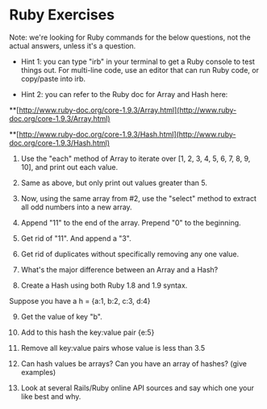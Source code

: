 # Ruby Exercises
Note: we're looking for Ruby commands for the below questions, not the actual answers, unless it's a question. 

* Hint 1: you can type "irb" in your terminal to get a Ruby console to test things out. For multi-line code, use an editor that can run Ruby code, or copy/paste into irb.

* Hint 2: you can refer to the Ruby doc for Array and Hash here: 

**[http://www.ruby-doc.org/core-1.9.3/Array.html](http://www.ruby-doc.org/core-1.9.3/Array.html)

**[http://www.ruby-doc.org/core-1.9.3/Hash.html](http://www.ruby-doc.org/core-1.9.3/Hash.html)

1. Use the "each" method of Array to iterate over [1, 2, 3, 4, 5, 6, 7, 8, 9, 10], and print out each value.

2. Same as above, but only print out values greater than 5.

3. Now, using the same array from #2, use the "select" method to extract all odd numbers into a new array.

4. Append "11" to the end of the array. Prepend "0" to the beginning.

5. Get rid of "11". And append a "3".

6. Get rid of duplicates without specifically removing any one value. 

7. What's the major difference between an Array and a Hash?

8. Create a Hash using both Ruby 1.8 and 1.9 syntax.

Suppose you have a h = {a:1, b:2, c:3, d:4}

9. Get the value of key "b".

10. Add to this hash the key:value pair {e:5}

13. Remove all key:value pairs whose value is less than 3.5

14. Can hash values be arrays? Can you have an array of hashes? (give examples)

15. Look at several Rails/Ruby online API sources and say which one your like best and why.
